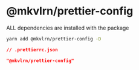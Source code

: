 # @mkvlrn/prettier-config

ALL dependencies are installed with the package

```bash
yarn add @mkvlrn/prettier-config -D
```

```json
// .prettierrc.json

"@mkvlrn/prettier-config"
```
